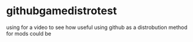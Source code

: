 # githubgamedistrotest
using for a video to see how useful using github as a distrobution method for mods could be
